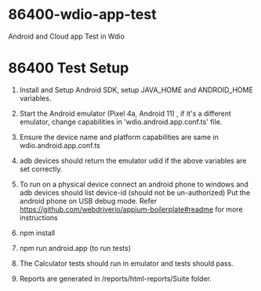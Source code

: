 # 86400-wdio-app-test
Android and Cloud app Test in Wdio

# 86400 Test Setup
1. Install and Setup Android SDK, setup JAVA_HOME and ANDROID_HOME variables.
2. Start the Android emulator (Pixel 4a, Android 11) , if it's a different emulator, change capabilities in 'wdio.android.app.conf.ts' file.
3. Ensure the device name and platform capabilities are same in wdio.android.app.conf.ts
4. adb devices should return the emulator udid if the above variables are set correctly.
5. To run on a physical device connect an android phone to windows and adb devices should list device-id (should not be un-authorized)
Put the android phone on USB debug mode.
Refer https://github.com/webdriverio/appium-boilerplate#readme for more instructions

1. npm install 
2. npm run android.app (to run tests)
3. The Calculator tests should run in emulator and tests should pass.
4. Reports are generated in /reports/html-reports/Suite folder.

